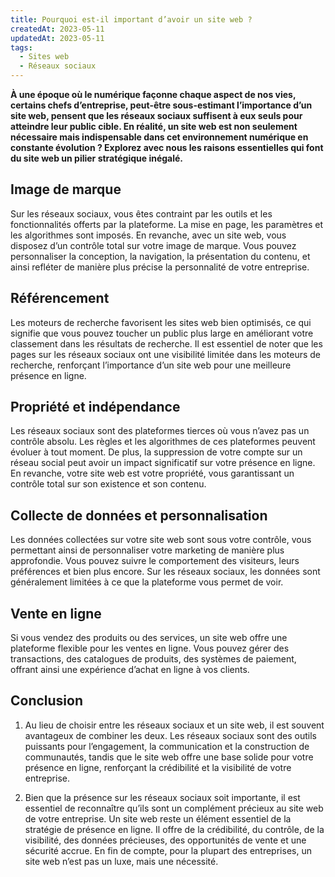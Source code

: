 ```yaml
---
title: Pourquoi est-il important d’avoir un site web ?
createdAt: 2023-05-11
updatedAt: 2023-05-11
tags:
  - Sites web
  - Réseaux sociaux
---
```


**À une époque où le numérique façonne chaque aspect de nos vies, certains chefs d’entreprise, peut-être sous-estimant l’importance d’un site web, pensent que les réseaux sociaux suffisent à eux seuls pour atteindre leur public cible. En réalité, un site web est non seulement nécessaire mais indispensable dans cet environnement numérique en constante évolution ? Explorez avec nous les raisons essentielles qui font du site web un pilier stratégique inégalé.**

## Image de marque

Sur les réseaux sociaux, vous êtes contraint par les outils et les fonctionnalités offerts par la plateforme. La mise en page, les paramètres et les algorithmes sont imposés. En revanche, avec un site web, vous disposez d’un contrôle total sur votre image de marque. Vous pouvez personnaliser la conception, la navigation, la présentation du contenu, et ainsi refléter de manière plus précise la personnalité de votre entreprise.

## Référencement

Les moteurs de recherche favorisent les sites web bien optimisés, ce qui signifie que vous pouvez toucher un public plus large en améliorant votre classement dans les résultats de recherche. Il est essentiel de noter que les pages sur les réseaux sociaux ont une visibilité limitée dans les moteurs de recherche, renforçant l’importance d’un site web pour une meilleure présence en ligne.

## Propriété et indépendance

Les réseaux sociaux sont des plateformes tierces où vous n’avez pas un contrôle absolu. Les règles et les algorithmes de ces plateformes peuvent évoluer à tout moment. De plus, la suppression de votre compte sur un réseau social peut avoir un impact significatif sur votre présence en ligne. En revanche, votre site web est votre propriété, vous garantissant un contrôle total sur son existence et son contenu.

## Collecte de données et personnalisation

Les données collectées sur votre site web sont sous votre contrôle, vous permettant ainsi de personnaliser votre marketing de manière plus approfondie. Vous pouvez suivre le comportement des visiteurs, leurs préférences et bien plus encore. Sur les réseaux sociaux, les données sont généralement limitées à ce que la plateforme vous permet de voir.

## Vente en ligne

Si vous vendez des produits ou des services, un site web offre une plateforme flexible pour les ventes en ligne. Vous pouvez gérer des transactions, des catalogues de produits, des systèmes de paiement, offrant ainsi une expérience d’achat en ligne à vos clients.


## Conclusion

1. Au lieu de choisir entre les réseaux sociaux et un site web, il est souvent avantageux de combiner les deux. Les réseaux sociaux sont des outils puissants pour l’engagement, la communication et la construction de communautés, tandis que le site web offre une base solide pour votre présence en ligne, renforçant la crédibilité et la visibilité de votre entreprise.

2. Bien que la présence sur les réseaux sociaux soit importante, il est essentiel de reconnaître qu’ils sont un complément précieux au site web de votre entreprise. Un site web reste un élément essentiel de la stratégie de présence en ligne. Il offre de la crédibilité, du contrôle, de la visibilité, des données précieuses, des opportunités de vente et une sécurité accrue. En fin de compte, pour la plupart des entreprises, un site web n’est pas un luxe, mais une nécessité.
